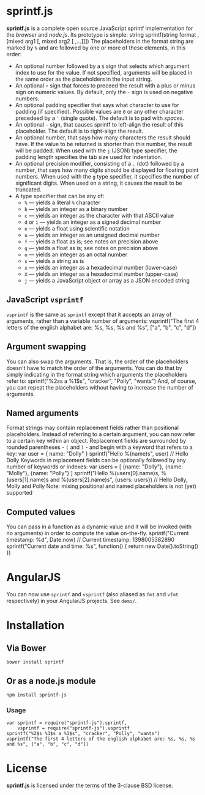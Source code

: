 # sprintf.js
**sprintf.js** is a complete open source JavaScript sprintf implementation for the *browser* and *node.js*.
Its prototype is simple:
    string sprintf(string format , [mixed arg1 [, mixed arg2 [ ,...]]])
The placeholders in the format string are marked by `%` and are followed by one or more of these elements, in this order:
* An optional number followed by a `$` sign that selects which argument index to use for the value. If not specified, arguments will be placed in the same order as the placeholders in the input string.
* An optional `+` sign that forces to preceed the result with a plus or minus sign on numeric values. By default, only the `-` sign is used on negative numbers.
* An optional padding specifier that says what character to use for padding (if specified). Possible values are `0` or any other character precedeed by a `'` (single quote). The default is to pad with *spaces*.
* An optional `-` sign, that causes sprintf to left-align the result of this placeholder. The default is to right-align the result.
* An optional number, that says how many characters the result should have. If the value to be returned is shorter than this number, the result will be padded. When used with the `j` (JSON) type specifier, the padding length specifies the tab size used for indentation.
* An optional precision modifier, consisting of a `.` (dot) followed by a number, that says how many digits should be displayed for floating point numbers. When used with the `g` type specifier, it specifies the number of significant digits. When used on a string, it causes the result to be truncated.
* A type specifier that can be any of:
    * `%` — yields a literal `%` character
    * `b` — yields an integer as a binary number
    * `c` — yields an integer as the character with that ASCII value
    * `d` or `i` — yields an integer as a signed decimal number
    * `e` — yields a float using scientific notation
    * `u` — yields an integer as an unsigned decimal number
    * `f` — yields a float as is; see notes on precision above
    * `g` — yields a float as is; see notes on precision above
    * `o` — yields an integer as an octal number
    * `s` — yields a string as is
    * `x` — yields an integer as a hexadecimal number (lower-case)
    * `X` — yields an integer as a hexadecimal number (upper-case)
    * `j` — yields a JavaScript object or array as a JSON encoded string
## JavaScript `vsprintf`
`vsprintf` is the same as `sprintf` except that it accepts an array of arguments, rather than a variable number of arguments:
    vsprintf("The first 4 letters of the english alphabet are: %s, %s, %s and %s", ["a", "b", "c", "d"])
## Argument swapping
You can also swap the arguments. That is, the order of the placeholders doesn't have to match the order of the arguments. You can do that by simply indicating in the format string which arguments the placeholders refer to:
    sprintf("%2$s %3$s a %1$s", "cracker", "Polly", "wants")
And, of course, you can repeat the placeholders without having to increase the number of arguments.
## Named arguments
Format strings may contain replacement fields rather than positional placeholders. Instead of referring to a certain argument, you can now refer to a certain key within an object. Replacement fields are surrounded by rounded parentheses - `(` and `)` - and begin with a keyword that refers to a key:
    var user = {
        name: "Dolly"
    }
    sprintf("Hello %(name)s", user) // Hello Dolly
Keywords in replacement fields can be optionally followed by any number of keywords or indexes:
    var users = [
        {name: "Dolly"},
        {name: "Molly"},
        {name: "Polly"}
    ]
    sprintf("Hello %(users[0].name)s, %(users[1].name)s and %(users[2].name)s", {users: users}) // Hello Dolly, Molly and Polly
Note: mixing positional and named placeholders is not (yet) supported
## Computed values
You can pass in a function as a dynamic value and it will be invoked (with no arguments) in order to compute the value on-the-fly.
    sprintf("Current timestamp: %d", Date.now) // Current timestamp: 1398005382890
    sprintf("Current date and time: %s", function() { return new Date().toString() })
# AngularJS
You can now use `sprintf` and `vsprintf` (also aliased as `fmt` and `vfmt` respectively) in your AngularJS projects. See `demo/`.
# Installation
## Via Bower
    bower install sprintf
## Or as a node.js module
    npm install sprintf-js
### Usage
    var sprintf = require("sprintf-js").sprintf,
        vsprintf = require("sprintf-js").vsprintf
    sprintf("%2$s %3$s a %1$s", "cracker", "Polly", "wants")
    vsprintf("The first 4 letters of the english alphabet are: %s, %s, %s and %s", ["a", "b", "c", "d"])
# License
**sprintf.js** is licensed under the terms of the 3-clause BSD license.
